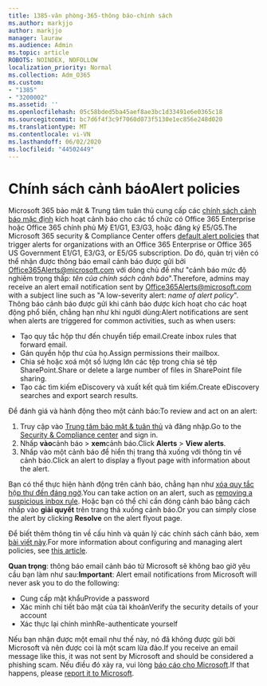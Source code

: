 ```yaml
---
title: 1385-văn phòng-365-thông báo-chính sách
ms.author: markjjo
author: markjjo
manager: lauraw
ms.audience: Admin
ms.topic: article
ROBOTS: NOINDEX, NOFOLLOW
localization_priority: Normal
ms.collection: Adm_O365
ms.custom:
- "1385"
- "3200002"
ms.assetid: ''
ms.openlocfilehash: 05c58bded5ba45aef8ae3bc1d33491e6e0365c18
ms.sourcegitcommit: bc7d6f4f3c9f7060d073f5130e1ec856e248d020
ms.translationtype: MT
ms.contentlocale: vi-VN
ms.lasthandoff: 06/02/2020
ms.locfileid: "44502449"
---
```

# <a name="alert-policies"></a><span data-ttu-id="19085-102">Chính sách cảnh báo</span><span class="sxs-lookup"><span data-stu-id="19085-102">Alert policies</span></span>

<span data-ttu-id="19085-103">Microsoft 365 bảo mật & Trung tâm tuân thủ cung cấp các [chính sách cảnh báo mặc định](https://docs.microsoft.com/microsoft-365/compliance/alert-policies#default-alert-policies) kích hoạt cảnh báo cho các tổ chức có Office 365 Enterprise hoặc Office 365 chính phủ Mỹ E1/G1, E3/G3, hoặc đăng ký E5/G5.</span><span class="sxs-lookup"><span data-stu-id="19085-103">The Microsoft 365 security & Compliance Center offers [default alert policies](https://docs.microsoft.com/microsoft-365/compliance/alert-policies#default-alert-policies) that trigger alerts for organizations with an Office 365 Enterprise or Office 365 US Government E1/G1, E3/G3, or E5/G5 subscription.</span></span> <span data-ttu-id="19085-104">Do đó, quản trị viên có thể nhận được thông báo email cảnh báo được gửi bởi Office365Alerts@microsoft.com với dòng chủ đề như "cảnh báo mức độ nghiêm trọng thấp: *tên của chính sách cảnh báo*".</span><span class="sxs-lookup"><span data-stu-id="19085-104">Therefore, admins may receive an alert email notification sent by Office365Alerts@microsoft.com with a subject line such as "A low-severity alert: *name of alert policy*".</span></span> <span data-ttu-id="19085-105">Thông báo cảnh báo được gửi khi cảnh báo được kích hoạt cho các hoạt động phổ biến, chẳng hạn như khi người dùng:</span><span class="sxs-lookup"><span data-stu-id="19085-105">Alert notifications are sent when alerts are triggered for common activities, such as when users:</span></span>

- <span data-ttu-id="19085-106">Tạo quy tắc hộp thư đến chuyển tiếp email.</span><span class="sxs-lookup"><span data-stu-id="19085-106">Create inbox rules that forward email.</span></span>
- <span data-ttu-id="19085-107">Gán quyền hộp thư của họ.</span><span class="sxs-lookup"><span data-stu-id="19085-107">Assign permissions their mailbox.</span></span>
- <span data-ttu-id="19085-108">Chia sẻ hoặc xoá một số lượng lớn các tệp trong chia sẻ tệp SharePoint.</span><span class="sxs-lookup"><span data-stu-id="19085-108">Share or delete a large number of files in SharePoint file sharing.</span></span>
- <span data-ttu-id="19085-109">Tạo các tìm kiếm eDiscovery và xuất kết quả tìm kiếm.</span><span class="sxs-lookup"><span data-stu-id="19085-109">Create eDiscovery searches and export search results.</span></span>

<span data-ttu-id="19085-110">Để đánh giá và hành động theo một cảnh báo:</span><span class="sxs-lookup"><span data-stu-id="19085-110">To review and act on an alert:</span></span>

1. <span data-ttu-id="19085-111">Truy cập vào [Trung tâm bảo mật & tuân thủ](https://protection.office.com) và đăng nhập.</span><span class="sxs-lookup"><span data-stu-id="19085-111">Go to the [Security & Compliance center](https://protection.office.com) and sign in.</span></span>
2. <span data-ttu-id="19085-112">Nhấp **vào**cảnh báo  >  **xem**cảnh báo.</span><span class="sxs-lookup"><span data-stu-id="19085-112">Click **Alerts** > **View alerts**.</span></span>
3. <span data-ttu-id="19085-113">Nhấp vào một cảnh báo để hiển thị trang thả xuống với thông tin về cảnh báo.</span><span class="sxs-lookup"><span data-stu-id="19085-113">Click an alert to display a flyout page with information about the alert.</span></span>

<span data-ttu-id="19085-114">Bạn có thể thực hiện hành động trên cảnh báo, chẳng hạn như [xóa quy tắc hộp thư đến đáng ngờ](https://docs.microsoft.com/microsoft-365/security/office-365-security/responding-to-a-compromised-email-account).</span><span class="sxs-lookup"><span data-stu-id="19085-114">You can take action on an alert, such as [removing a suspicious inbox rule](https://docs.microsoft.com/microsoft-365/security/office-365-security/responding-to-a-compromised-email-account).</span></span> <span data-ttu-id="19085-115">Hoặc bạn có thể chỉ cần đóng cảnh báo bằng cách nhấp vào **giải quyết** trên trang thả xuống cảnh báo.</span><span class="sxs-lookup"><span data-stu-id="19085-115">Or you can simply close the alert by clicking **Resolve** on the alert flyout page.</span></span>

<span data-ttu-id="19085-116">Để biết thêm thông tin về cấu hình và quản lý các chính sách cảnh báo, xem [bài viết này](https://docs.microsoft.com/microsoft-365/compliance/alert-policies).</span><span class="sxs-lookup"><span data-stu-id="19085-116">For more information about configuring and managing alert policies, see  [this article](https://docs.microsoft.com/microsoft-365/compliance/alert-policies).</span></span>

<span data-ttu-id="19085-117">**Quan trọng**: thông báo email cảnh báo từ Microsoft sẽ không bao giờ yêu cầu bạn làm như sau:</span><span class="sxs-lookup"><span data-stu-id="19085-117">**Important**: Alert email notifications from Microsoft will never ask you to do the following:</span></span>

- <span data-ttu-id="19085-118">Cung cấp mật khẩu</span><span class="sxs-lookup"><span data-stu-id="19085-118">Provide a password</span></span>
- <span data-ttu-id="19085-119">Xác minh chi tiết bảo mật của tài khoản</span><span class="sxs-lookup"><span data-stu-id="19085-119">Verify the security details of your account</span></span>
- <span data-ttu-id="19085-120">Xác thực lại chính mình</span><span class="sxs-lookup"><span data-stu-id="19085-120">Re-authenticate yourself</span></span>

<span data-ttu-id="19085-121">Nếu bạn nhận được một email như thế này, nó đã không được gửi bởi Microsoft và nên được coi là một scam lừa đảo.</span><span class="sxs-lookup"><span data-stu-id="19085-121">If you receive an email message like this, it was not sent by Microsoft and should be considered a phishing scam.</span></span> <span data-ttu-id="19085-122">Nếu điều đó xảy ra, vui lòng [báo cáo cho Microsoft](https://docs.microsoft.com/microsoft-365/security/office-365-security/report-junk-email-and-phishing-scams-in-outlook-on-the-web-eop).</span><span class="sxs-lookup"><span data-stu-id="19085-122">If that happens, please [report it to Microsoft](https://docs.microsoft.com/microsoft-365/security/office-365-security/report-junk-email-and-phishing-scams-in-outlook-on-the-web-eop).</span></span>